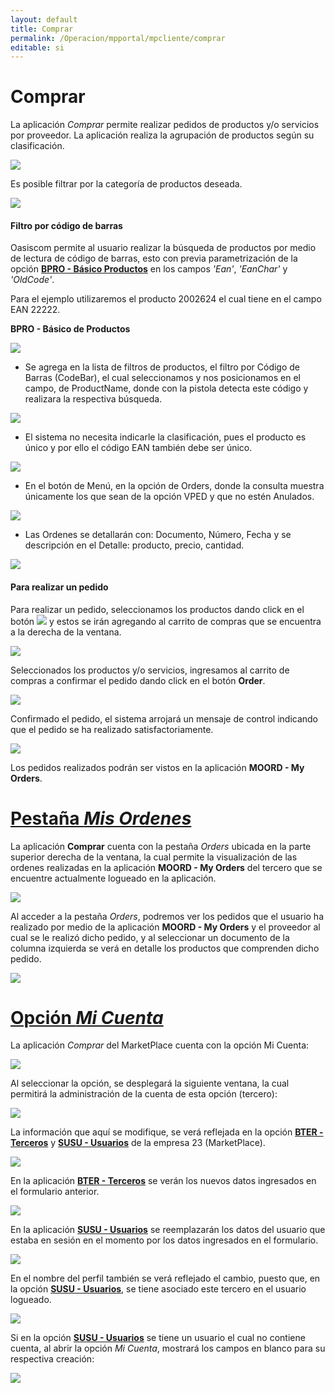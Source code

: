 ```yaml
---
layout: default
title: Comprar
permalink: /Operacion/mpportal/mpcliente/comprar
editable: si
---
```


# Comprar

La aplicación _Comprar_ permite realizar pedidos de productos y/o servicios por proveedor. La aplicación realiza la agrupación de productos según su clasificación.  

![](comprar3.png)

Es posible filtrar por la categoría de productos deseada.  

![](comprar4.png)

#### Filtro por código de barras

Oasiscom permite al usuario realizar la búsqueda de productos por medio de lectura de código de barras, esto con previa parametrización de la opción [**BPRO - Básico Productos**](http://docs.oasiscom.com/Operacion/common/bprodu/bpro) en los campos _'Ean'_, _'EanChar'_ y _'OldCode'_.  

Para el ejemplo utilizaremos el producto 2002624 el cual tiene en el campo EAN 22222.  

**BPRO - Básico de Productos**

![](comprar14.png)

* Se agrega en la lista de filtros de productos, el filtro por Código de Barras (CodeBar), el cual seleccionamos y nos posicionamos en el campo, de ProductName, donde con la pistola detecta este código y realizara la respectiva búsqueda.  

![](comprar15.png)

* El sistema no necesita indicarle la clasificación, pues el producto es único y por ello el código EAN también debe ser único.  

![](comprar16.png)

* En el botón de Menú, en la opción de Orders, donde la consulta muestra únicamente los que sean de la opción VPED y que no estén Anulados.  

![](comprar17.png)

* Las Ordenes se detallarán con: Documento, Número, Fecha y se descripción en el Detalle: producto, precio, cantidad.  

![](comprar18.png)


#### Para realizar un pedido  

Para realizar un pedido, seleccionamos los productos dando click en el botón ![](carro.png) y estos se irán agregando al carrito de compras que se encuentra a la derecha de la ventana.  

![](comprar.png)

Seleccionados los productos y/o servicios, ingresamos al carrito de compras a confirmar el pedido dando click en el botón **Order**.  

![](pedido.png)

Confirmado el pedido, el sistema arrojará un mensaje de control indicando que el pedido se ha realizado satisfactoriamente.  

![](confirmacion.png)

Los pedidos realizados podrán ser vistos en la aplicación **MOORD - My Orders**.

# [Pestaña _Mis Ordenes_](http://docs.oasiscom.com/Operacion/mpportal/mpcliente/comprar#pestaña-mis-ordenes)

La aplicación **Comprar** cuenta con la pestaña _Orders_ ubicada en la parte superior derecha de la ventana, la cual permite la visualización de las ordenes realizadas en la aplicación **MOORD - My Orders** del tercero que se encuentre actualmente logueado en la aplicación.  

![](comprar1.png)

Al acceder a la pestaña _Orders_, podremos ver los pedidos que el usuario ha realizado por medio de la aplicación **MOORD - My Orders** y el proveedor al cual se le realizó dicho pedido, y al seleccionar un documento de la columna izquierda se verá en detalle los productos que comprenden dicho pedido.  

![](comprar6.png)

# [Opción _Mi Cuenta_](http://docs.oasiscom.com/Operacion/mpportal/mpcliente/comprar#opción-mi-cuenta)

La aplicación _Comprar_ del MarketPlace cuenta con la opción Mi Cuenta:  

![](comprar7.png)

Al seleccionar la opción, se desplegará la siguiente ventana, la cual permitirá la administración de la cuenta de esta opción (tercero):  

![](comprar8.png)

La información que aquí se modifique, se verá reflejada en la opción [**BTER - Terceros**](http://docs.oasiscom.com/Operacion/common/btercer/bter) y [**SUSU - Usuarios**](http://docs.oasiscom.com/Operacion/system/sacceso/susu) de la empresa 23 (MarketPlace).  

![](comprar9.png)

En la aplicación [**BTER - Terceros**](http://docs.oasiscom.com/Operacion/common/btercer/bter) se verán los nuevos datos ingresados en el formulario anterior.  

![](comprar10.png)

En la aplicación [**SUSU - Usuarios**](http://docs.oasiscom.com/Operacion/system/sacceso/susu) se reemplazarán los datos del usuario que estaba en sesión en el momento por los datos ingresados en el formulario.  

![](comprar11.png)

En el nombre del perfil también se verá reflejado el cambio, puesto que, en la opción [**SUSU - Usuarios**](http://docs.oasiscom.com/Operacion/system/sacceso/susu), se tiene asociado este tercero en el usuario logueado.  

![](comprar12.png)

Si en la opción [**SUSU - Usuarios**](http://docs.oasiscom.com/Operacion/system/sacceso/susu) se tiene un usuario el cual no contiene cuenta, al abrir la opción _Mi Cuenta_, mostrará los campos en blanco para su respectiva creación:  

![](comprar13.png)








